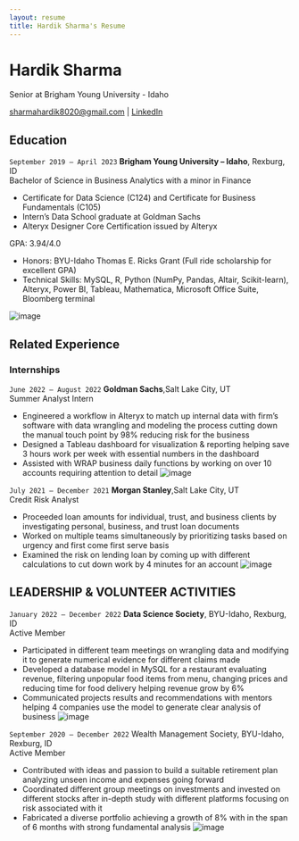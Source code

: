 ```yaml
---
layout: resume
title: Hardik Sharma's Resume
---
```

# Hardik Sharma
Senior at Brigham Young University - Idaho

<div id="webaddress">
<a href="sharmahardik8020@gmail.com">sharmahardik8020@gmail.com</a>
| <a href="https://www.linkedin.com/in/-hardiksharma">LinkedIn</a>
</div>

<!-- https://www.monique.tech/the-art-of-markdown -->


## Education

`September 2019 – April 2023`
__Brigham Young University – Idaho__, Rexburg, ID	                                   					     	       
Bachelor of Science in Business Analytics with a minor in Finance	


- Certificate for Data Science (C124) and Certificate for Business Fundamentals (C105)
- Intern’s Data School graduate at Goldman Sachs
- Alteryx Designer Core Certification issued by Alteryx

GPA: 3.94/4.0

- Honors: BYU-Idaho Thomas E. Ricks Grant (Full ride scholarship for excellent GPA)
- Technical Skills: MySQL, R, Python (NumPy, Pandas, Altair, Scikit-learn), Alteryx, Power BI, Tableau, Mathematica, Microsoft Office Suite, Bloomberg terminal     
  
![image](https://user-images.githubusercontent.com/97266144/207678021-76e79166-42eb-4ccd-9b81-eef4cdf55020.png)




## Related Experience

### Internships

`June 2022 – August 2022`
__Goldman Sachs__,Salt Lake City, UT     
Summer Analyst Intern						                                	            	      
- Engineered a workflow in Alteryx to match up internal data with firm’s software with data wrangling and modeling the process cutting down the manual touch point by 98% reducing risk for the business
- Designed a Tableau dashboard for visualization & reporting helping save 3 hours work per week with essential numbers in the dashboard
- Assisted with WRAP business daily functions by working on over 10 accounts requiring attention to detail
![image](https://user-images.githubusercontent.com/97266144/207678649-efb1fd7f-8bf2-47ad-8b63-50cd1cf1c3e4.png)


`July 2021 – December 2021`
__Morgan Stanley__,Salt Lake City, UT  
Credit Risk Analyst						                                	            		        
- Proceeded loan amounts for individual, trust, and business clients by investigating personal, business, and trust loan documents
- Worked on multiple teams simultaneously by prioritizing tasks based on urgency and first come first serve basis
- Examined the risk on lending loan by coming up with different calculations to cut down work by 4 minutes for an account 
![image](https://user-images.githubusercontent.com/97266144/207679026-0368476d-46c2-4ccf-b596-0b41fdfa3581.png)






## LEADERSHIP & VOLUNTEER ACTIVITIES

`January 2022 – December 2022`
__Data Science Society__, BYU-Idaho, Rexburg, ID                                                
Active Member						               	            			         
- Participated in different team meetings on wrangling data and modifying it to generate numerical evidence for different claims made
- Developed a database model in MySQL for a restaurant evaluating revenue, filtering unpopular food items from menu, changing prices and reducing time for food delivery helping revenue grow by 6%
- Communicated projects results and recommendations with mentors helping 4 companies use the model to generate clear analysis of business 
![image](https://user-images.githubusercontent.com/97266144/207679364-cc86c234-b9a5-4fe9-97b2-2a367f98a265.png)

`September 2020 – December 2022`
Wealth Management Society, BYU-Idaho, Rexburg, ID                                              
Active Member						               	            			      
- Contributed with ideas and passion to build a suitable retirement plan analyzing unseen income and expenses going forward
- Coordinated different group meetings on investments and invested on different stocks after in-depth study with different platforms focusing on risk associated with it
- Fabricated a diverse portfolio achieving a growth of 8% with in the span of 6 months with strong fundamental analysis
![image](https://user-images.githubusercontent.com/97266144/207679915-1f576d88-f558-4c59-9250-b7d35fd4a8e3.png)


<!-- ### Footer

Last updated: May 2013 -->


